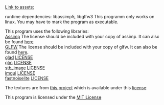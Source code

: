 [Link to assets:](https://drive.google.com/drive/folders/1tTzC-uJ3ZbW6bwRTZsTCnjj0dKDIWBQa?usp=sharing)

runtime dependencies: libassimp5, libglfw3
This programm only works on linux.
You may have to mark the program as executable.

This program uses the following libraries:  
    [Assimp](https://github.com/assimp/assimp) The license should be included with your copy of assimp. It can also be found [here](./additional/assimp_license)<br>
    [GLFW](https://www.glfw.org/) The license should be included with your copy of glfw. It can also be found [here](./additional/glfw_license).<br>
    [glad](https://github.com/Dav1dde/glad) [LICENSE](./additional/glad_license)<br>
    [glm](https://github.com/g-truc/glm) [LICENSE](./additional/glm_license)<br>
    [stb_image](https://github.com/nothings/stb) [LICENSE](./additional/stb_license)<br>
    [imgui](https://github.com/ocornut/imgui) [LICENSE](./additional/imgui_license)<br>
    [fastnoiselite](https://github.com/Auburn/FastNoiseLite) [LICENSE](./additional/noise_license)<br>

The textures are from [this project](https://github.com/Hopson97/MineCraft-One-Week-Challenge) which is available under this [license](./additional/hopson97_license)

This program is licensed under the [MIT License](LICENSE)
